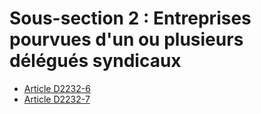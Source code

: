 # Sous-section 2 : Entreprises pourvues d'un ou plusieurs délégués syndicaux

* [Article D2232-6](./LEGIARTI000018535707.md)
* [Article D2232-7](./LEGIARTI000018535705.md)
